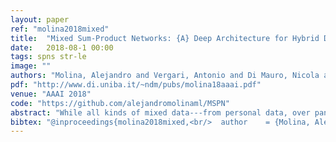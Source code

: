 ```yaml
---
layout: paper
ref: "molina2018mixed"
title:  "Mixed Sum-Product Networks: {A} Deep Architecture for Hybrid Domains"
date:   2018-08-1 00:00
tags: spns str-le
image: ""
authors: "Molina, Alejandro and Vergari, Antonio and Di Mauro, Nicola and Natarajan, Sriraam and Esposito, Floriana and Kersting, Kristian"
pdf: "http://www.di.uniba.it/~ndm/pubs/molina18aaai.pdf"
venue: "AAAI 2018"
code: "https://github.com/alejandromolinaml/MSPN"
abstract: "While all kinds of mixed data---from personal data, over panel and scientific data, to public and commercial data---are collected and stored, building probabilistic graphical models for these hybrid domains becomes more difficult. Users spend significant amounts of time in identifying the parametric form of the random variables (Gaussian, Poisson, Logit, etc.) involved and learning the mixed models. To make this difficult task easier, we propose the first trainable probabilistic deep architecture for hybrid domains that features tractable queries. It is based on Sum-Product Networks (SPNs) with piecewise polynomial leaf distributions together with novel nonparametric decomposition and conditioning steps using the Hirschfeld-Gebelein-Renyi Maximum Correlation Coefficient. This relieves the user from deciding a-priori the parametric form of the random variables but is still expressive enough to effectively approximate any distribution and permits efficient learning and inference. Our experiments show that the architecture, called Mixed SPNs, can indeed capture complex distributions across a wide range of hybrid domains."
bibtex: "@inproceedings{molina2018mixed,<br/>  author    = {Molina, Alejandro and Vergari, Antonio and Di Mauro, Nicola and Natarajan, Sriraam and Esposito, Floriana and Kersting, Kristian},<br/>  title     = {Mixed Sum-Product Networks: {A} Deep Architecture for Hybrid Domains},<br/>  booktitle = {{AAAI}},<br/>  pages     = {3828--3835},<br/>  publisher = {{AAAI} Press},<br/>  year      = {2018}<br/>}"
---
```

